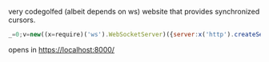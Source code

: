 very codegolfed (albeit depends on ws) website that provides synchronized cursors.

```js
_=0;v=new((x=require)('ws').WebSocketServer)({server:x('http').createServer((_,r)=>r.end(`<script>m={};w=new WebSocket('ws://'+location.host);onmousemove=e=>w.send(JSON.stringify([e.x/innerWidth,e.y/innerHeight]));w.on${z='message'}=e=>([i,[x,y]]=JSON.parse(e.data),!m[i]&&Object.assign((m[i]=(d=document).body.appendChild(d.createElement('i'))).style,{position:'fixed',borderRadius:'8px',background:'hsl('+Math.random()*360+',80%,50%)',padding:8}),x<0?m[i].remove():(m[i].style.top=y*100+'%',m[i].style.left=x*100+'%'))</script>`)).listen(8e3)}).on('connection',s=>{let h=m=>v.clients.forEach(o=>o!=s&&o.readyState&&o.send(JSON.stringify([i,JSON.parse(m)])));i=++_;s.on(z,h).on('close',_=>h([-1]))})
```

opens in <https://localhost:8000/>
